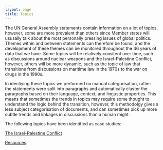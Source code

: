 ```yaml
---
layout: page
title: Topics
---
```


The UN General Assembly statements contain information on a lot of topics, however, some are more prevalent than others since Member states will ususally talk about the most personally pressing issues of global politics. Themes within and between statements can therefore be found, and the development of these themes can be monitored throughout the 46 years of data that we have. Some topics will be relatively consitent over time, such as discussions around nuclear weapons and the Israel-Palestine Conflict, however, others will be more dynamic, such as the topic of law that transitions from discussions on maritime law in the 1970s to the war on drugs in the 1990s.

In identiying these topics we performed no manual categorisation, rather the statements were split into paragraphs and automatically cluster the paragraphs based on their language, context, and lingustic properties. This means that sometimes the trends in topics may require some thought to understand the logic behind the transition, however, this methodolgy gives a less subject categorisation of documents, and can sometimes pick up more subtle trends and linkages in discussions than a human might.

The following topics have been identified as case studies:

<a href = "{{ site.baseurl }}/topics/topic_5">The Israel-Palestine Conflict</a>

<a href = "{{ site.baseurl }}/topics/topic_9">Resources</a>